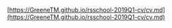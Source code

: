 [https://GreeneTM.github.io/rsschool-2019Q1-cv/cv.md](https://GreeneTM.github.io/rsschool-2019Q1-cv/cv.md)
